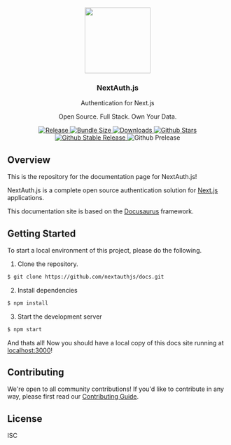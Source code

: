 <p align="center">
   <br/>
   <a href="https://next-auth.js.org" target="_blank"><img width="150px" src="https://next-auth.js.org/img/logo/logo-sm.png" /></a>
   <h3 align="center">NextAuth.js</h3>
   <p align="center">Authentication for Next.js</p>
   <p align="center">
   Open Source. Full Stack. Own Your Data.
   </p>
   <p align="center" style="align: center;">
      <a href="https://github.com/nextauthjs/next-auth/actions/workflows/release.yml?query=workflow%3ARelease">
        <img src="https://github.com/nextauthjs/next-auth/actions/workflows/release.yml/badge.svg" alt="Release" />
      </a>
      <a href="https://packagephobia.com/result?p=next-auth">
        <img src="https://packagephobia.com/badge?p=next-auth" alt="Bundle Size"/>
      </a>
      <a href="https://www.npmtrends.com/next-auth">
        <img src="https://img.shields.io/npm/dm/next-auth" alt="Downloads" />
      </a>
      <a href="https://github.com/nextauthjs/next-auth/stargazers">
        <img src="https://img.shields.io/github/stars/nextauthjs/next-auth" alt="Github Stars" />
      </a>
      <a href="https://www.npmjs.com/package/next-auth">
        <img src="https://img.shields.io/github/v/release/nextauthjs/next-auth?label=latest" alt="Github Stable Release" />
      </a>
      <img src="https://img.shields.io/github/v/release/nextauthjs/next-auth?include_prereleases&label=prerelease&sort=semver" alt="Github Prelease" />
   </p>
</p>

## Overview

This is the repository for the documentation page for NextAuth.js!

NextAuth.js is a complete open source authentication solution for [Next.js](http://nextjs.org/) applications.

This documentation site is based on the [Docusaurus](https://docusaurus.io) framework.

## Getting Started

To start a local environment of this project, please do the following.

1. Clone the repository.

```bash
$ git clone https://github.com/nextauthjs/docs.git
```

2. Install dependencies

```bash
$ npm install
```

3. Start the development server

```bash
$ npm start
```

And thats all! Now you should have a local copy of this docs site running at [localhost:3000](http://localhost:3000)!

## Contributing

We're open to all community contributions! If you'd like to contribute in any way, please first read our [Contributing Guide](https://github.com/nextauthjs/next-auth/blob/main/CONTRIBUTING.md).

## License

ISC
